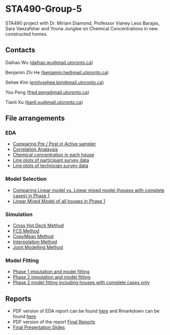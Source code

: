 # STA490-Group-5
STA490 project with Dr. Miriam Diamond, Professor Vianey Leos Barajas, Sara Vaezafshar and Yovna Junglee on Chemical Concentrations in new constructed homes. 

## Contacts 

Daihao Wu (daihao.wu@mail.utoronto.ca)

Benjamin Zhi He (benjamin.he@mail.utoronto.ca)

Sehee Kim (emilysehee.kim@mail.utoronto.ca) 

You Peng (fred.peng@mail.utoronto.ca)

Tianli Xu (tianli.xu@mail.utoronto.ca)

## File arrangements 

### EDA
* [Comparing Pre / Post in Active sampler](EDA/PostCompare.Rmd)
* [Correlation Analaysis](EDA/CorrelationAnalysis_using_ACF_and_CCF.Rmd)
* [Chemical concentration in each house](EDA/line_plots.Rmd)
* [Line plots of participant survey data](EDA/survey_plots.Rmd)
* [Line plots of technician survey data](EDA/Line_plots_from_survey-Fred.Rmd)
  
### Model Selection
* [Comparing Linear model vs. Linear mixed model (houses with complete cases) in Phase 1](LMM/Mixed_effect_LHR_test)
* [Linear Mixed Model of all houses in Phase 1](LMM/LMM_all_houses.rmd)

### Simulation 
* [Cross Hot Deck Method](simulation/CrossHotDeck_Sim.rmd)
* [FCS Method](simulation/sim_for_FCS.Rmd)
* [CopyMean Method](simulation/copymean_simulation.Rmd)
* [Interpolation Method](simulation/pseudo_sim.rmd)
* [Joint Modelling Method](simulation/simulation_JM.rmd)

### Model Fitting 
* [Phase 1 imputation and model fitting](model_fitting/phase1.Rmd)
* [Phase 2 imputation and model fitting](model_fitting/phase2.Rmd)
* [Phase 2 model fitting including houses with complete cases only](model_fitting/phase2comp.Rmd)

## Reports 
* PDF version of EDA report can be found [here](EDA/EDA_Final.pdf) and Rmarkdown can be found [here](EDA/EDA_Final.Rmd)
* PDF version of the report [Final Reports](chem_conc_sta490_project.pdf)
* [Final Presentation Slides](https://github.com/DaihaoWu/Change-in-Chemical-Concentration-in-Newly-Constructed-Homes/blob/main/STA490-Group-5-main/Final%20Presentation%20Slides.pdf)

